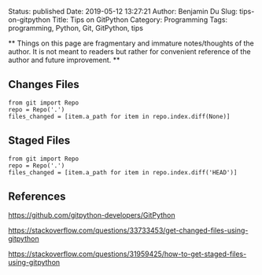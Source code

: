 Status: published
Date: 2019-05-12 13:27:21
Author: Benjamin Du
Slug: tips-on-gitpython
Title: Tips on GitPython
Category: Programming
Tags: programming, Python, Git, GitPython, tips

**
Things on this page are fragmentary and immature notes/thoughts of the author.
It is not meant to readers but rather for convenient reference of the author and future improvement.
**


## Changes Files

    from git import Repo
    repo = Repo('.')
    files_changed = [item.a_path for item in repo.index.diff(None)]


## Staged Files

    from git import Repo
    repo = Repo('.')
    files_changed = [item.a_path for item in repo.index.diff('HEAD')]


## References

https://github.com/gitpython-developers/GitPython

https://stackoverflow.com/questions/33733453/get-changed-files-using-gitpython

https://stackoverflow.com/questions/31959425/how-to-get-staged-files-using-gitpython
